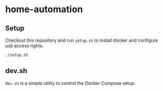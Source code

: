 # home-automation



## Setup

Checkout this repository and run `setup.sh` to install docker and configure usb access rights.

```sh
./setup.sh
```

## dev.sh

`dev.sh` is a simple utility to control the Docker Compose setup.
